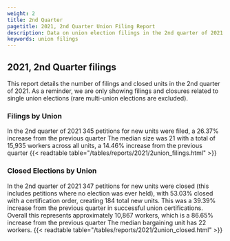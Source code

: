 ```yaml
---
weight: 2
title: 2nd Quarter
pagetitle: 2021, 2nd Quarter Union Filing Report
description: Data on union election filings in the 2nd quarter of 2021
keywords: union filings
---
```


## 2021, 2nd Quarter filings

This report details the number of filings and closed units in the 2nd quarter of 2021. As a reminder, we are only showing filings and closures related to single union elections (rare multi-union elections are excluded).

### Filings by Union
In the 2nd quarter of 2021 345 petitions for new units were filed, a 26.37% increase from the previous quarter The median size was 21 with a total of 15,935 workers across all units, a 14.46% increase from the previous quarter
{{< readtable table="/tables/reports/2021/2union_filings.html" >}}

### Closed Elections by Union
In the 2nd quarter of 2021 347 petitions for new units were closed (this includes petitions where no election was ever held), with 53.03% closed with a certification order, creating 184 total new units. This was a 39.39% increase from the previous quarter in successful union certifications. Overall this represents approximately 10,867 workers, which is a 86.65% increase from the previous quarter The median bargaining unit has 22 workers.
{{< readtable table="/tables/reports/2021/2union_closed.html" >}}
